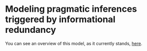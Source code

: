 # Modeling pragmatic inferences triggered by informational redundancy

You can see an overview of this model, as it currently stands, [here](https://eskrav.github.io/iru-model/models.html).
